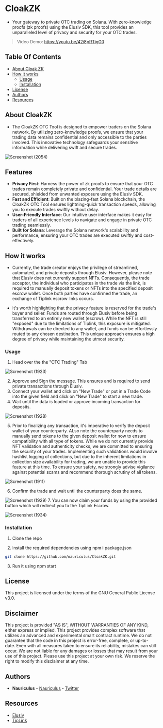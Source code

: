 # CloakZK
- Your gateway to private OTC trading on Solana. With zero-knowledge proofs (zk proofs) using the Elusiv SDK, this tool provides an unparalleled level of privacy and security for your OTC trades.
> Video Demo: https://youtu.be/42i8pRTigG0

## Table Of Contents

* [About Cloak ZK](#about-cloakzk)
* [How it works](#how-it-works)
  * [Usage](#usage)
  * [Installation](#installation)
* [License](#license)
* [Authors](#authors)
* [Resources](#resources)

## About CloakZK

 - The CloakZK OTC Tool is designed to empower traders on the Solana network. By utilizing zero-knowledge proofs, we ensure that your trading data remains confidential and only accessible to the parties involved. This innovative technology safeguards your sensitive information while delivering swift and secure trades.

![Screenshot (2054)](https://github.com/nauriculus/CloakZK/assets/24634581/4ce63600-0dbb-4dec-a3ef-8499b861b67e)

## Features

- **Privacy First**: Harness the power of zk proofs to ensure that your OTC trades remain completely private and confidential. Your trade details are secured, shielded from unwanted exposure using the Elusiv SDK.
- **Fast and Efficient**: Built on the blazing-fast Solana blockchain, the CloakZK OTC Tool ensures lightning-quick transaction speeds, allowing you to execute trades swiftly without delay.
- **User-Friendly Interface**: Our intuitive user interface makes it easy for traders of all experience levels to navigate and engage in private OTC trading seamlessly.
- **Built for Solana**: Leverage the Solana network's scalability and performance, ensuring your OTC trades are executed swiftly and cost-effectively.

## How it works
- Currently, the trade creator enjoys the privilege of streamlined, automated, and private deposits through Elusiv. However, please note that Elusiv does not currently support NFTs. Consequently, the trade acceptor, the individual who participates in the trade via the link, is required to manually deposit tokens or NFTs into the specified deposit escrow wallet. Once both parties have confirmed the trade, an exchange of Tiplink escrow links occurs.

- It's worth highlighting that the privacy feature is reserved for the trade's buyer and seller. Funds are routed through Elusiv before being transferred to an entirely new wallet (escrow). While the NFT is still "exposed" due to the limitations of Tiplink, this exposure is mitigated. Withdrawals can be directed to any wallet, and funds can be effortlessly routed to any chosen destination. This unique approach ensures a high degree of privacy while maintaining the utmost security.

### Usage

1. Head over the the "OTC Trading" Tab
   
![Screenshot (1923)](https://github.com/nauriculus/CloakZK/assets/24634581/1825590a-fc79-4809-8a17-fbddced7a0f3)

2. Approve and Sign the message. This ensures and is required to send private transactions through Elusiv.
3. Connect your wallet and click on "New Trade" or put in a Trade Code into the given field and click on "New Trade" to start a new trade.
4. Wait until the data is loaded or approve incoming transaction for deposits.
   
![Screenshot (1928)](https://github.com/nauriculus/CloakZK/assets/24634581/8a7a33e1-f234-492b-bd24-1fadd9f6904f)

5. Prior to finalizing any transaction, it's imperative to verify the deposit wallet of your counterparty. ALso note the counterparty needs to manually send tokens to the given deposit wallet for now to ensure compatibility with all type of tokens. While we do not currently provide NFT validation and authenticity checks, we are committed to ensuring the security of your trades. Implementing such validations would involve hashlist logging of collections, but due to the inherent limitations in collection size availability for trading, we are unable to provide this feature at this time. To ensure your safety, we strongly advise vigilance against potential scams and recommend thorough scrutiny of all tokens.

![Screenshot (1911)](https://github.com/nauriculus/CloakZK/assets/24634581/66a0ffa1-9e91-4633-ac72-e87849f577bb)

6. Confirm the trade and wait until the counterparty does the same.

![Screenshot (1929)](https://github.com/nauriculus/CloakZK/assets/24634581/e9c0cad2-9eee-42c7-a5ee-323c5d093db5)
7. You can now claim your funds by using the provided button which will redirect you to the TipLink Escrow.

![Screenshot (1934)](https://github.com/nauriculus/CloakZK/assets/24634581/2ad46a0e-0947-428c-9321-8a61708b9809)


### Installation

1. Clone the repo

2. Install the required dependencies using npm i package.json

```sh
git clone https://github.com/nauriculus/CloakZK.git
```

3. Run it using npm start

## License
This project is licensed under the terms of the GNU General Public License v3.0.

## Disclaimer
This project is provided "AS IS", WITHOUT WARRANTIES OF ANY KIND, either express or implied. This project provides complex software that utilizes an advanced and experimental smart contract runtime.
We do not guarantee that the code in this project is error-free, complete, or up-to-date. Even with all measures taken to ensure its reliability, mistakes can still occur. We are not liable for any damages or losses that may result from your use of this project. Please use this project at your own risk.
We reserve the right to modify this disclaimer at any time.

## Authors
* **Nauriculus**  - [Nauriculus](https://github.com/Nauriculus/) - [Twitter](https://twitter.com/Nauriculus)

## Resources
* [Elusiv](https://elusiv.io/)
* [TipLink](https://tiplink.io)
